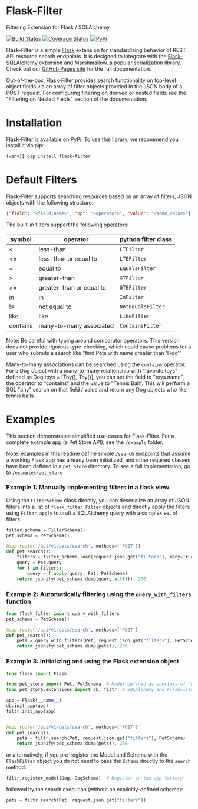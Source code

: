 # Flask-Filter
Filtering Extension for Flask / SQLAlchemy

[![Build Status](https://travis-ci.org/exleym/Flask-Filter.svg?branch=master)](https://travis-ci.org/exleym/Flask-Filter)
[![Coverage Status](https://coveralls.io/repos/github/exleym/Flask-Filter/badge.svg?branch=master)](https://coveralls.io/github/exleym/Flask-Filter?branch=master)
[![PyPi][pypi-badge]][pypi]

Flask-Filter is a simple [Flask](http://flask.pocoo.org/) extension for
standardizing behavior of REST API resource search endpoints. It is
designed to integrate with the [Flask-SQLAlchemy](http://flask-sqlalchemy.pocoo.org/2.3/)
extension and [Marshmallow](https://marshmallow.readthedocs.io/en/3.0/),
a popular serialization library. Check out our
[GitHub Pages site](https://exleym.github.io/Flask-Filter/) for the
full documentation.

Out-of-the-box, Flask-Filter provides search functionality on top-level
object fields via an array of filter objects provided in the JSON body
of a POST request. For configuring filtering on derived or nested fields
see the "Filtering on Nested Fields" section of the documentation.

# Installation
Flask-Filter is available on [PyPi][pypi]. To use this library, we recommend you 
install it via pip:

```bash
(venv)$ pip install flask-filter
```

# Default Filters
Flask-Filter supports searching resources based on an array of filters,
JSON objects with the following structure:

```json
{"field": "<field_name>", "op": "<operator>", "value": "<some_value>"}
```

The built-in filters support the following operators:

| symbol   | operator                     | python filter class   |
|----------|------------------------------|-----------------------|
| <        | less-than                    | `LTFilter`            |
| <=       | less-than or equal to        | `LTEFilter`           |
| =        | equal to                     | `EqualsFilter`        |
| >        | greater-than                 | `GTFilter`            |
| >=       | greater-than or equal to     | `GTEFilter`           |
| in       | in                           | `InFilter`            |
| !=       | not equal to                 | `NotEqualsFilter`     |
| like     | like                         | `LikeFilter`          |
| contains | many-to-many associated      | `ContainsFilter`      |

Note: Be careful with typing around comparator operators. This version
does not provide rigorous type-checking, which could cause problems for
a user who submits a search like "find Pets with name greater than
'Fido'"

Many-to-many associations can be searched using the `contains` operator.
For a Dog object with a many-to-many relationship with "favorite toys" 
defined as Dog.toys = [Toy(), Toy()], you can set the field to "toys.name",
the operator to "contains" and the value to "Tennis Ball". This will perform 
a SQL "any" search on that field / value and return any Dog objects who like 
tennis balls.

# Examples
This section demonstrates simplified use-cases for Flask-Filter. For
a complete example app (a Pet Store API), see the `/example` folder.

Note: examples in this readme define simple `/search` endpoints that
assume a working Flask app has already been initialized, and other
required classes have been defined in a `pet_store` directory. To see
a full implementation, go to `/examples/pet_store`

### Example 1: Manually implementing filters in a flask view
Using the `FilterSchema` class directly, you can deserialize an
array of JSON filters into a list of `flask_filter.Filter` objects
and directly apply the filters using `Filter.apply` to craft a
SQLAlchemy query with a complex set of filters.

```python
filter_schema = FilterSchema()
pet_schema = PetSchema()

@app.route('/api/v1/pets/search', methods=['POST'])
def pet_search():
    filters = filter_schema.load(request.json.get("filters"), many=True)
    query = Pet.query
    for f in filters:
        query = f.apply(query, Pet, PetSchema)
    return jsonify(pet_schema.dump(query.all())), 200
```

### Example 2: Automatically filtering using the `query_with_filters` function

```python
from flask_filter import query_with_filters
pet_schema = PetSchema()

@app.route('/api/v1/pets/search', methods=['POST']
def pet_search():
    pets = query_with_filters(Pet, request.json.get("filters"), PetSchema)
    return jsonify(pet_schema.dump(pets)), 200
```


### Example 3: Initializing and using the Flask extension object

```python
from flask import Flask

from pet_store import Pet, PetSchema  # Model defined as subclass of `db.Model`
from pet_store.extensions import db, filtr  # SQLAlchemy and FlaskFilter objects

app = Flask(__name__)
db.init_app(app)
filtr.init_app(app)


@app.route('/api/v1/pets/search', methods=['POST']
def pet_search():
    pets = filtr.search(Pet, request.json.get("filters"), PetSchema)
    return jsonify(pet_schema.dump(pets)), 200
```

or alternatively, if you pre-register the Model and Schema with the
`FlaskFilter` object you do not need to pass the `Schema` directly to
the `search` method:

```python
filtr.register_model(Dog, DogSchema)  # Register in the app factory
```

followed by the search execution (without an explicitly-defined schema):

```python
pets = filtr.search(Pet, request.json.get("filters"))
```

[pypi-badge]: https://badge.fury.io/py/Flask-Filter.svg
[pypi]: https://pypi.org/project/Flask-Filter/